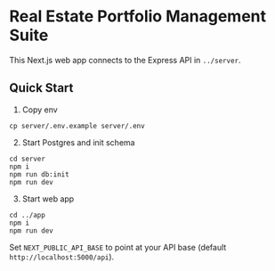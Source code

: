 # Real Estate Portfolio Management Suite

This Next.js web app connects to the Express API in `../server`.

## Quick Start

1. Copy env

```
cp server/.env.example server/.env
```

2. Start Postgres and init schema

```
cd server
npm i
npm run db:init
npm run dev
```

3. Start web app

```
cd ../app
npm i
npm run dev
```

Set `NEXT_PUBLIC_API_BASE` to point at your API base (default `http://localhost:5000/api`).